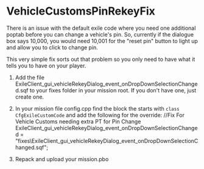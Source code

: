 # VehicleCustomsPinRekeyFix

There is an issue with the default exile code where you need one additional poptab before you can change a vehicle's pin. So, currently if the dialogue box says 10,000, you would need 10,001 for the "reset pin" button to light up and allow you to click to change pin.

This very simple fix sorts out that problem so you only need to have what it tells you to have on your player.

1) Add the file ExileClient_gui_vehicleRekeyDialog_event_onDropDownSelectionChanged.sqf to your fixes folder in your mission root. If you don't have one, just create one.

2) In your mission file config.cpp find the block the starts with `class CfgExileCustomCode` and add the following for the override:
    	//Fix For Vehicle Customs needing extra PT for Pin Change
	ExileClient_gui_vehicleRekeyDialog_event_onDropDownSelectionChanged = "fixes\ExileClient_gui_vehicleRekeyDialog_event_onDropDownSelectionChanged.sqf";
  
3) Repack and upload your mission.pbo
